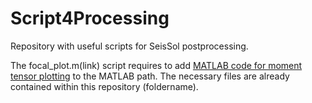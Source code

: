 # Script4Processing
Repository with useful scripts for SeisSol postprocessing.


The focal_plot.m(link) script requires to add [MATLAB code for moment tensor plotting](https://github.com/djpugh/MTplot) to the MATLAB path. The necessary files are already contained within this repository (foldername).
